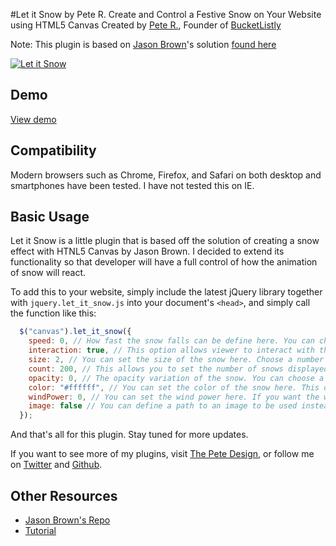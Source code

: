 #Let it Snow by Pete R.
Create and Control a Festive Snow on Your Website using HTML5 Canvas
Created by [Pete R.](http://www.thepetedesign.com), Founder of [BucketListly](http://www.bucketlistly.com)

Note: This plugin is based on [Jason Brown](https://github.com/loktar00)'s solution [found here](http://stackoverflow.com/questions/13983764/creating-falling-snow-using-html-5-and-js)

[![Let it Snow](http://www.thepetedesign.com/images/let_it_snow_image_2.png "Let it Snow")](http://www.thepetedesign.com/demos/let_it_snow_demo.html)

## Demo
[View demo](http://www.thepetedesign.com/demos/let_it_snow_demo.html)

## Compatibility
Modern browsers such as Chrome, Firefox, and Safari on both desktop and smartphones have been tested. I have not tested this on IE.

## Basic Usage
Let it Snow is a little plugin that is based off the solution of creating a snow effect with HTNL5 Canvas by Jason Brown. I decided to extend its functionality so that developer will have a full control of how the animation of snow will react.

To add this to your website, simply include the latest jQuery library together with `jquery.let_it_snow.js` into your document's `<head>`, and simply call the function like this:

````javascript
  $("canvas").let_it_snow({
    speed: 0, // How fast the snow falls can be define here. You can choose a number in between 0 - 5. The higher, the faster. The default value is 0.
    interaction: true, // This option allows viewer to interact with the falling snow. Toggle this to false if you don't want the snow to be interactive. The default value is true.
    size: 2, // You can set the size of the snow here. Choose a number between 0 - 10+. The higher, the bigger. The default size is 2.
    count: 200, // This allows you to set the number of snows displayed at a time. The default count is 200.
    opacity: 0, // The opacity variation of the snow. You can choose a number in between 0.00 and 1.00 to set the base opacity and the plugin will randomly generate snows with slightly varied opacity.
    color: "#ffffff", // You can set the color of the snow here. This option only accepts HEX color code in full 6 digits. The default value is "#ffffff"
    windPower: 0, // You can set the wind power here. If you want the wind to blow left, set a positive number in this option., if you want the wind to blow right, set a negative number in this option. The default value is 0.
    image: false // You can define a path to an image to be used instead of a default circle here. The default value is false.
  });
````

And that's all for this plugin. Stay tuned for more updates.

If you want to see more of my plugins, visit [The Pete Design](http://www.thepetedesign.com/#design), or follow me on [Twitter](http://www.twitter.com/peachananr) and [Github](http://www.github.com/peachananr).

## Other Resources
- [Jason Brown's Repo](https://github.com/loktar00)
- [Tutorial](http://www.onextrapixel.com/2013/12/24/create-and-control-festive-snow-on-your-website-using-html5-canvas/)
